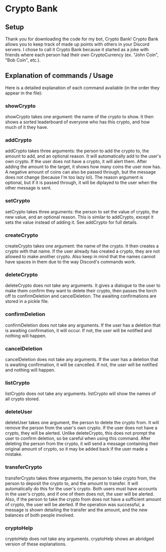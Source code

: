 # Crypto Bank
## Setup
Thank you for downloading the code for my bot, Crypto Bank! Crypto Bank allows you to keep track of made up points with others in your Discord servers. I chose to call it Crypto Bank because it started as a joke with friends where each person had their own CryptoCurrency (ex. "John Coin", "Bob Coin", etc.).

## Explanation of commands / Usage
Here is a detailed explanation of each command available (in the order they appear in the file):

### showCrypto
showCrypto takes one argument: the name of the crypto to show. It then shows a sorted leaderboard of everyone who has this crypto, and how much of it they have.

### addCrypto
addCrypto takes three arguments: the person to add the crypto to, the amount to add, and an optional reason. It will automatically add to the user's own crypto. If the user does not have a crypto, it will alert them. After adding the amount to the target, it shows how many coins the user now has. A negative amount of coins can also be passed through, but the message does not change (because I'm too lazy lol). The reason argument is optional, but if it is passed through, it will be diplayed to the user when the other message is sent.

### setCrypto
setCrypto takes three arguments: the person to set the value of crypto, the new value, and an optional reason. This is similar to addCrypto, except it sets the value instead of adding it. See addCrypto for full details.

### createCrypto
createCrypto takes one argument: the name of the crypto. It then creates a crypto with that name. If the user already has created a crypto, they are not allowed to make another crypto. Also keep in mind that the names cannot have spaces in them due to the way Discord's commands work.

### deleteCrypto
deleteCrypto does not take any arguments. It gives a dialogue to the user to make them confirm they want to delete their crypto, then passes the torch off to confirmDeletion and cancelDeletion. The awaiting confirmations are stored in a pickle file.

### confirmDeletion
confirmDeletion does not take any arguments. If the user has a deletion that is awaiting confirmation, it will occur. If not, the user will be notified and nothing will happen.

### cancelDeletion
cancelDeletion does not take any arguments. If the user has a deletion that is awaiting confirmation, it will be cancelled. If not, the user will be notified and nothing will happen.

### listCrypto
listCrypto does not take any arguments. listCrypto will show the names of all crypto stored.

### deleteUser
deleteUser takes one argument, the person to delete the crypto from. It will remove the person from the user's own crypto. If the user does not have a crypto, they will be alerted. Unlike deleteCrypto, this does not prompt the user to confirm deletion, so be careful when using this command. After deleting the person from the crypto, it will send a message containing their original amount of crypto, so it may be added back if the user made a mistake.

### transferCrypto
transferCrypto takes three arguments, the person to take crypto from, the person to deposit the crypto to, and the amount to transfer. It will automatically do this for the user's crypto. Both users must have accounts in the user's crypto, and if one of them does not, the user will be alerted. Also, if the person to take the crypto from does not have a sufficient amount of crypto, the user will be alerted. If the operation was successful, a message is shown detailing the transfer and the amount, and the new balances of both people involved.

### cryptoHelp
cryptoHelp does not take any arguments. cryptoHelp shows an abridged version of these explanations.